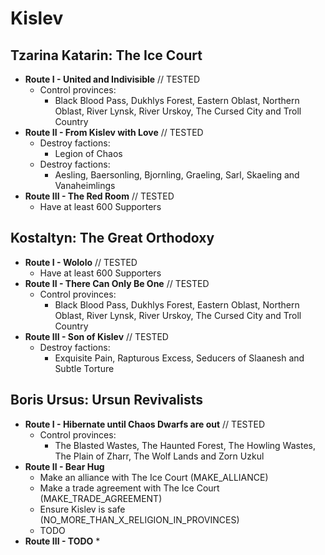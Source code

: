 # Kislev

## Tzarina Katarin: The Ice Court

* **Route I - United and Indivisible** // TESTED
    * Control provinces:
        * Black Blood Pass, Dukhlys Forest, Eastern Oblast, Northern Oblast, River Lynsk, River Urskoy, The Cursed City 
        and Troll Country
* **Route II - From Kislev with Love** // TESTED
    * Destroy factions:
        * Legion of Chaos
    * Destroy factions:
        * Aesling, Baersonling, Bjornling, Graeling, Sarl, Skaeling and Vanaheimlings
* **Route III - The Red Room** // TESTED
    * Have at least 600 Supporters

## Kostaltyn: The Great Orthodoxy

* **Route I - Wololo** // TESTED
    * Have at least 600 Supporters
* **Route II - There Can Only Be One** // TESTED
    * Control provinces:
        * Black Blood Pass, Dukhlys Forest, Eastern Oblast, Northern Oblast, River Lynsk, River Urskoy, The Cursed City 
        and Troll Country
* **Route III - Son of Kislev** // TESTED
    * Destroy factions:
        * Exquisite Pain, Rapturous Excess, Seducers of Slaanesh and Subtle Torture

## Boris Ursus: Ursun Revivalists

* **Route I - Hibernate until Chaos Dwarfs are out** // TESTED
    * Control provinces:
        * The Blasted Wastes, The Haunted Forest, The Howling Wastes, The Plain of Zharr, The Wolf Lands and Zorn Uzkul
* **Route II - Bear Hug**
    * Make an alliance with The Ice Court (MAKE_ALLIANCE)
    * Make a trade agreement with The Ice Court (MAKE_TRADE_AGREEMENT)
    * Ensure Kislev is safe (NO_MORE_THAN_X_RELIGION_IN_PROVINCES)
    * TODO
* **Route III - TODO**
    *
